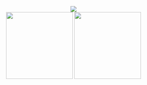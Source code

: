 <div align="center"><a href="https://discord.com/users/486245169272979466"><img src="https://lanyard.cnrad.dev/api/486245169272979466"></a><br>
<a href="https://github.com/MeHateHumans/"><img src="https://github-stats-alpha.vercel.app/api?username=MeHateHumans&cc=0d1117&tc=fff&ic=fff&bc=0d1117" height="180" width="auto"></a>
<img src="https://readme.anditv.it/api/top-langs/?username=MeHateHumans&langs_count=8&layout=compact&text_color=daf7dc&bg_color=151515" height="180" width="auto">
</div>
